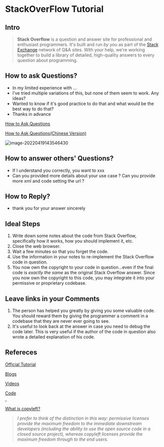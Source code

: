 # StackOverFlow Tutorial

## Intro

> **Stack Overflow** is a question and answer site for professional and enthusiast programmers. It's built and run *by you* as part of the [Stack Exchange](http://stackexchange.com/) network of Q&A sites. With your help, we're working together to build a library of detailed, high-quality answers to every question about programming.



## How to ask Questions?

- In my limited experience with ...
- I've tried multiple variations of this, but none of them seem to work. Any ideas?
- Wanted to know if it's good practice to do that and what would be the best way to do that?
- Thanks in advance

[How to Ask Questions](http://www.catb.org/~esr/faqs/smart-questions.html#translations)

[How to Ask Questions(Chinese Version)](https://github.com/ryanhanwu/How-To-Ask-Questions-The-Smart-Way/blob/main/README-zh_CN.md)

![image-20220419143546430](https://tva1.sinaimg.cn/large/e6c9d24ely1h1f0sguwogj211e04iwfy.jpg)

## How to answer others' Questions?

- If I understand you correctly, you want to xxx
- Can you provided more details about your use case ? Can you provide more xml and code setting the url ?

## How to Reply?

- thank you for your answer sincerely



## Ideal Steps

1. Write down some notes about the code from Stack Overflow, specifically how it works, how you should implement it, etc.
2. Close the web browser.
3. Wait a few minutes so that you forget the code.
4. Use the information in your notes to re-implement the Stack Overflow code in question.
5. You now own the copyright to your code in question...even if the final code is *exactly the same* as the original Stack Overflow answer. Since you now own the copyright to this code, you may integrate it into your permissive or proprietary codebase.

## Leave links in your Comments

1. The person has helped you greatly by giving you some valuable code. You should reward them by giving the programmer a comment in a codebase that they are never ever going to see.
2. It's useful to look back at the answer in case you need to debug the code later. This is very useful if the author of the code in question also wrote a detailed explanation of his code.



## Refereces

[Official Tutorial](https://stackoverflow.com/tour)

[Blogs](https://blog.csdn.net/william_n/article/details/85259855)

[Videos](https://www.bilibili.com/video/BV1qL4y1a7mv?spm_id_from=333.337.search-card.all.click)

[Code](https://tra38.gitbooks.io/essential-copying-and-pasting-from-stack-overflow/content/code_licensing.html)

<img src="https://tva1.sinaimg.cn/large/e6c9d24ely1h1ea24vmttj20u013e41d.jpg" style="zoom:33%;" />

[What is copyleft?](https://opensource.com/resources/what-is-copyleft)

> *I prefer to think of the distinction in this way: permissive licenses provide the maximum freedom to the immediate downstream developers (including the ability to use the open source code in a closed source project), whereas copyleft licenses provide the maximum freedom through to the end users.*

## 
